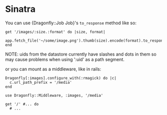 Sinatra
=======
You can use {Dragonfly::Job Job}'s `to_response` method like so:

    get '/images/:size.:format' do |size, format|
      app.fetch_file('~/some/image.png').thumb(size).encode(format).to_response
    end

NOTE: uids from the datastore currently have slashes and dots in them so may cause problems when using ':uid' as
a path segment.

or you can mount as a middleware, like in rails:

    Dragonfly[:images].configure_with(:rmagick) do |c|
      c.url_path_prefix = '/media'
    end

    use Dragonfly::Middleware, :images, '/media'

    get '/' #... do
      # ...
